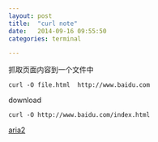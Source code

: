 ```yaml
---
layout: post
title:  "curl note"
date:   2014-09-16 09:55:50
categories: terminal

---
```

抓取页面内容到一个文件中

	curl -O file.html  http://www.baidu.com
	
download

	curl -O http://www.baidu.com/index.html
	


[aria2](http://aria2.sourceforge.net/)